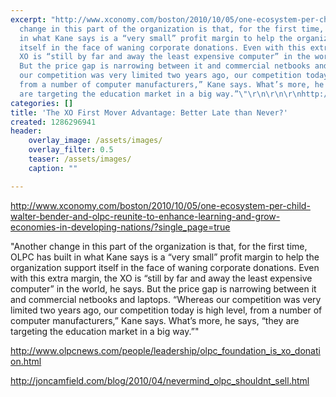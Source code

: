 ```yaml
---
excerpt: "http://www.xconomy.com/boston/2010/10/05/one-ecosystem-per-child-walter-bender-and-olpc-reunite-to-enhance-learning-and-grow-economies-in-developing-nations/?single_page=true\r\n\r\n\"Another
  change in this part of the organization is that, for the first time, OLPC has built
  in what Kane says is a “very small” profit margin to help the organization support
  itself in the face of waning corporate donations. Even with this extra margin, the
  XO is “still by far and away the least expensive computer” in the world, he says.
  But the price gap is narrowing between it and commercial netbooks and laptops. “Whereas
  our competition was very limited two years ago, our competition today is high level,
  from a number of computer manufacturers,” Kane says. What’s more, he says, “they
  are targeting the education market in a big way.”\"\r\n\r\n\r\nhttp://www.olpcnews.com/people/leadership/olpc_foundation_is_xo_donation.html\r\n\r\n\r\nhttp://joncamfield.com/blog/2010/04/nevermind_olpc_shouldnt_sell.html"
categories: []
title: 'The XO First Mover Advantage: Better Late than Never?'
created: 1286296941
header:
    overlay_image: /assets/images/
    overlay_filter: 0.5
    teaser: /assets/images/
    caption: ""

---
```

http://www.xconomy.com/boston/2010/10/05/one-ecosystem-per-child-walter-bender-and-olpc-reunite-to-enhance-learning-and-grow-economies-in-developing-nations/?single_page=true

"Another change in this part of the organization is that, for the first time, OLPC has built in what Kane says is a “very small” profit margin to help the organization support itself in the face of waning corporate donations. Even with this extra margin, the XO is “still by far and away the least expensive computer” in the world, he says. But the price gap is narrowing between it and commercial netbooks and laptops. “Whereas our competition was very limited two years ago, our competition today is high level, from a number of computer manufacturers,” Kane says. What’s more, he says, “they are targeting the education market in a big way.”"


http://www.olpcnews.com/people/leadership/olpc_foundation_is_xo_donation.html


http://joncamfield.com/blog/2010/04/nevermind_olpc_shouldnt_sell.html

